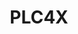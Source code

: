---
codehost: https://github.com/https://github.com/apache/plc4x
logohandle: apache_plc4x
sort: plc4x
tags:
- apache
title: PLC4X
website: https://plc4x.apache.org/
---